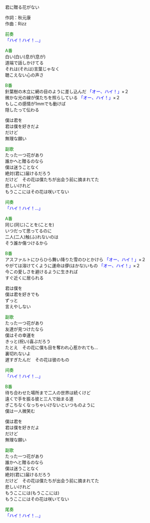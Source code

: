 君に贈る花がない  
  
作詞：秋元康  
作曲：Rizz  
  
<font color=green>前奏</font>  
<font color=blue>「ハイ！ハイ！…」</font>   
  
<font color=green>A番</font>  
白い(白い)息が(息が)  
道端で話しかけてる  
それは(それは)言葉じゃなく  
聴こえない心の声さ  
  
<font color=green>B番</font>  
針葉樹の木立に網の目のように差し込んだ <font color=blue>「オー、ハイ！」</font>×２   
微かな光の線が僕たちを照らしている <font color=blue>「オー、ハイ！」</font>×２   
もしこの感情が1mmでも動けば  
隠したって伝わる  
  
僕は君を  
君は僕を好きだよ  
だけど  
無理な願い  
  
<font color=green>副歌</font>  
たった一つ花があり  
誰かへと贈るのなら  
僕は迷うことなく  
絶対(君に)届けるだろう  
だけど　その花は僕たちが出会う前に摘まれてた  
悲しいけれど  
もうここにはその花は咲いてない  
  
<font color=green>间奏</font>  
<font color=blue>「ハイ！ハイ！…」</font>   
  
<font color=green>A番</font>  
同じ(同じ)ことを(ことを)  
いつだって思ってるのに  
二人(二人)触(ふ)れないのは  
そう誰か傷つけるから  
  
<font color=green>B番</font>  
アスファルトにひらひら舞い降りた雪のひとかけら <font color=blue>「オー、ハイ！」</font>×２   
やがては溶けてくように運命は儚(はかな)いもの <font color=blue>「オー、ハイ！」</font>×２   
今この愛しさを避けるように生きれば  
すぐ近くに居られる  
  
君は僕を  
僕は君を好きでも  
ずっと  
言えやしない  
  
<font color=green>副歌</font>  
たった一つ花があり  
友達が見つけたなら  
僕はその幸運を  
きっと(祝い)喜ぶだろう  
たとえ　その花に僕も目を奪われ心惹かれても…  
裏切れないよ  
遅すぎたんだ　その花は彼のもの  
  
<font color=green>间奏</font>  
<font color=blue>「ハイ！ハイ！…」</font>   
  
<font color=green>B番</font>  
待ち合わせた場所まで二人の世界は続くけど  
遠くで手を振る彼と三人で始まる道  
ぎこちなくなっちゃいけないといつものように  
僕は一人微笑む  
  
僕は君を  
君は僕を好きだよ  
だけど  
無理な願い  
  
<font color=green>副歌</font>  
たった一つ花があり  
誰かへと贈るのなら  
僕は迷うことなく  
絶対(君に)届けるだろう  
だけど　その花は僕たちが出会う前に摘まれてた  
悲しいけれど  
もうここには(もうここには)  
もうここにはその花は咲いてない  
  
<font color=green>尾奏</font>  
<font color=blue>「ハイ！ハイ！…」</font>   
